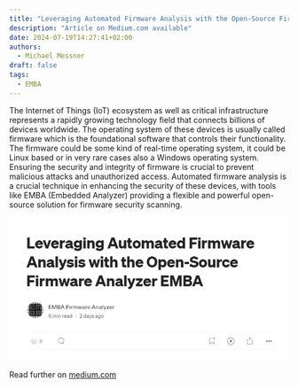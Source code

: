 ```yaml
---
title: "Leveraging Automated Firmware Analysis with the Open-Source Firmware Analyzer EMBA"
description: "Article on Medium.com available"
date: 2024-07-19T14:27:41+02:00
authors:
  - Michael Messner
draft: false
tags:
  - EMBA
---
```


The Internet of Things (IoT) ecosystem as well as critical infrastructure represents a rapidly growing technology field that connects billions of devices worldwide. The operating system of these devices is usually called firmware which is the foundational software that controls their functionality. The firmware could be some kind of real-time operating system, it could be Linux based or in very rare cases also a Windows operating system. Ensuring the security and integrity of firmware is crucial to prevent malicious attacks and unauthorized access. Automated firmware analysis is a crucial technique in enhancing the security of these devices, with tools like EMBA (Embedded Analyzer) providing a flexible and powerful open-source solution for firmware security scanning.

![image](/img/medium-article.png#center)

Read further on [medium.com](https://medium.com/@iugkhgf/leveraging-automated-firmware-analysis-with-the-open-source-firmware-analyzer-emba-46d30d587a87)

